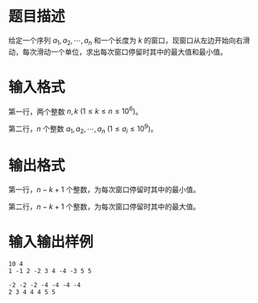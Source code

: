 # 题目描述

给定一个序列 $a_1,a_2,\cdots,a_n$ 和一个长度为 $k$ 的窗口，现窗口从左边开始向右滑动，每次滑动一个单位，求出每次窗口停留时其中的最大值和最小值。

# 输入格式

第一行，两个整数 $n,k~(1 \leq k \leq n \leq {10}^6)$。

第二行，$n$ 个整数 $a_1,a_2,\cdots,a_n~(1 \leq a_i \leq {10}^9)$。

# 输出格式

第一行，$n-k+1$ 个整数，为每次窗口停留时其中的最小值。

第二行，$n-k+1$ 个整数，为每次窗口停留时其中的最大值。

# 输入输出样例

```input1
10 4
1 -1 2 -2 3 4 -4 -3 5 5
```

```output1
-2 -2 -2 -4 -4 -4 -4 
2 3 4 4 4 5 5 
```
